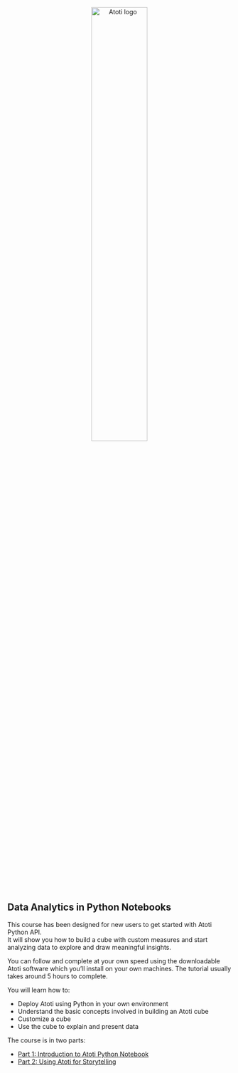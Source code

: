 <p align="center">
  <img src="https://data.atoti.io/notebooks/banners/atoti-logo.png" alt="Atoti logo" style="width: 50%;">
</p>

<br/>

## Data Analytics in Python Notebooks

This course has been designed for new users to get started with Atoti Python API.  
It will show you how to build a cube with custom measures and start analyzing data to explore and draw meaningful insights.

You can follow and complete at your own speed using the downloadable Atoti software which you’ll install on your own machines. 
The tutorial usually takes around 5 hours to complete.

You will learn how to:
- Deploy Atoti using Python in your own environment
- Understand the basic concepts involved in building an Atoti cube
- Customize a cube
- Use the cube to explain and present data

The course is in two parts:
- [Part 1: Introduction to Atoti Python Notebook](./introduction-to-atoti/main.ipynb)
- [Part 2: Using Atoti for Storytelling](./storytelling-with-atoti)


